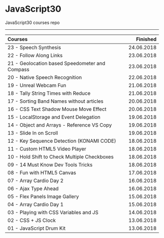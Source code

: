 # JavaScript30
JavaScript30 courses repo

--------------------------

| Courses                                                    |   Finished |
|:-----------------------------------------------------------|-----------:|
| 23 - Speech Synthesis                                      | 24.06.2018 |
| 22 - Follow Along Links                                    | 23.06.2018 |
| 21 - Geolocation based Speedometer and Compass             | 23.06.2018 |
| 20 - Native Speech Recognition                             | 22.06.2018 |
| 19 - Unreal Webcam Fun                                     | 21.06.2018 |
| 18 - Tally String Times with Reduce                        | 21.06.2018 |
| 17 - Sorting Band Names without articles                   | 20.06.2018 |
| 16 - CSS Text Shadow Mouse Move Effect                     | 20.06.2018 |
| 15 - LocalStorage and Event Delegation                     | 19.06.2018 |
| 14 - Object and Arrays - Reference VS Copy                 | 19.06.2018 |
| 13 - Slide In on Scroll                                    | 19.06.2018 |
| 12 - Key Sequence Detection (KONAMI CODE)                  | 18.06.2018 |
| 11 - Custom HTML5 Video Player                             | 18.06.2018 |
| 10 - Hold Shift to Check Multiple Checkboxes               | 18.06.2018 |
| 09 - 14 Must Know Dev Tools Tricks                         | 18.06.2018 |
| 08 - Fun with HTML5 Canvas                                 | 17.06.2018 |
| 07 - Array Cardio Day 2                                    | 16.06.2018 |
| 06 - Ajax Type Ahead                                       | 16.06.2018 |
| 05 - Flex Panels Image Gallery                             | 15.06.2018 |
| 04 - Array Cardio Day 1                                    | 15.06.2018 |
| 03 - Playing with CSS Variables and JS                     | 14.06.2018 |
| 02 - CSS + JS Clock                                        | 13.06.2018 |
| 01 - JavaScript Drum Kit                                   | 13.06.2018 |
